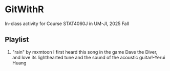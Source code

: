 # GitWithR
In-class activity for Course STAT4060J in UM-JI, 2025 Fall

## Playlist 
1. "rain" by mxmtoon
I first heard this song in the game Dave the Diver, and love its lighthearted tune and the sound of the acoustic guitar!-Yerui Huang
